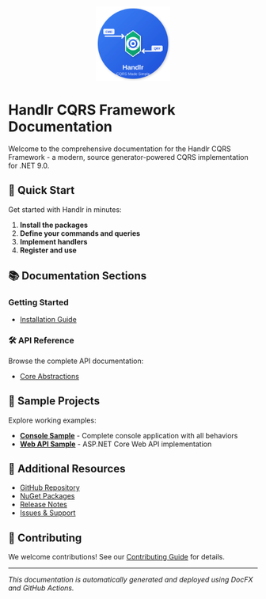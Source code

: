 <div align="center">
  <img src="../assets/logos/handlr-logo.svg" alt="Handlr Logo" width="150" height="150" />
</div>

# Handlr CQRS Framework Documentation

Welcome to the comprehensive documentation for the Handlr CQRS Framework - a modern, source generator-powered CQRS implementation for .NET 9.0.

## 🚀 Quick Start

Get started with Handlr in minutes:

1. **Install the packages**
2. **Define your commands and queries**  
3. **Implement handlers**
4. **Register and use**

## 📚 Documentation Sections

### Getting Started
- [Installation Guide](getting-started/installation.md)

### 🛠️ API Reference

Browse the complete API documentation:

- [Core Abstractions](../api/index.md)

## 🎯 Sample Projects

Explore working examples:

- **[Console Sample](https://github.com/sodiqyekeen/handlr/tree/main/samples/SampleConsoleApp)** - Complete console application with all behaviors
- **[Web API Sample](https://github.com/sodiqyekeen/handlr/tree/main/samples/SampleWebApi)** - ASP.NET Core Web API implementation

## 📖 Additional Resources

- [GitHub Repository](https://github.com/sodiqyekeen/handlr)
- [NuGet Packages](https://www.nuget.org/profiles/sodiqyekeen)
- [Release Notes](https://github.com/sodiqyekeen/handlr/releases)
- [Issues & Support](https://github.com/sodiqyekeen/handlr/issues)

## 🤝 Contributing

We welcome contributions! See our [Contributing Guide](https://github.com/sodiqyekeen/handlr/blob/main/CONTRIBUTING.md) for details.

---

*This documentation is automatically generated and deployed using DocFX and GitHub Actions.*